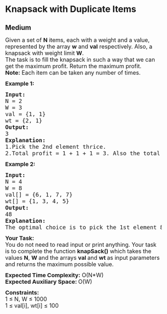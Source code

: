 # Knapsack with Duplicate Items
## Medium
<div class="problems_problem_content__Xm_eO" style="user-select: auto;"><p style="user-select: auto;"><span style="font-size: 18px; user-select: auto;">Given a set of <strong style="user-select: auto;">N</strong> items, each with a weight and a value, represented by the array <strong style="user-select: auto;">w</strong>&nbsp;and&nbsp;<strong style="user-select: auto;">val</strong>&nbsp;respectively.&nbsp;Also, a knapsack with weight limit <strong style="user-select: auto;">W</strong>.<br style="user-select: auto;">The task is to fill the knapsack in such a way that we can get the maximum profit. Return the maximum profit.<br style="user-select: auto;"><strong style="user-select: auto;">Note:</strong> Each item can be taken any number of times.</span></p>
<p style="user-select: auto;"><strong style="user-select: auto;"><span style="font-size: 18px; user-select: auto;">Example 1:</span></strong></p>
<pre style="user-select: auto;"><span style="font-size: 18px; user-select: auto;"><strong style="user-select: auto;">Input:</strong> <br style="user-select: auto;">N = 2<br style="user-select: auto;">W = 3
val = {1, 1}
wt = {2, 1}
<strong style="user-select: auto;">Output:</strong> <br style="user-select: auto;">3
<strong style="user-select: auto;">Explanation:</strong> 
1.Pick the 2nd element thrice.
2.Total profit = 1 + 1 + 1 = 3. Also the total weight = 1 + 1 + 1  = 3 which is &lt;= 3.</span>
</pre>
<p style="user-select: auto;"><strong style="user-select: auto;"><span style="font-size: 18px; user-select: auto;">Example 2:</span></strong></p>
<pre style="user-select: auto;"><span style="font-size: 18px; user-select: auto;"><strong style="user-select: auto;">Input:</strong> <br style="user-select: auto;">N = 4<br style="user-select: auto;">W = 8
val[] = {6, 1, 7, 7}
wt[] = {1, 3, 4, 5}
<strong style="user-select: auto;">Output:</strong> <br style="user-select: auto;">48
<strong style="user-select: auto;">Explanation:</strong> <br style="user-select: auto;">The optimal choice is to pick the 1st element 8 times.</span></pre>
<p style="user-select: auto;"><span style="font-size: 18px; user-select: auto;"><strong style="user-select: auto;">Your Task:</strong><br style="user-select: auto;">You do not need to read input&nbsp;or print anything. Your task is to complete the function <strong style="user-select: auto;">knapSack()</strong> which takes the values <strong style="user-select: auto;">N</strong>, <strong style="user-select: auto;">W </strong>and the arrays <strong style="user-select: auto;">val </strong>and <strong style="user-select: auto;">wt </strong>as input parameters and returns the maximum possible value.</span></p>
<p style="user-select: auto;"><span style="font-size: 18px; user-select: auto;"><strong style="user-select: auto;">Expected Time Complexity:</strong> O(N*W)<br style="user-select: auto;"><strong style="user-select: auto;">Expected Auxiliary Space: </strong>O(W)</span></p>
<p style="user-select: auto;"><span style="font-size: 18px; user-select: auto;"><strong style="user-select: auto;">Constraints:</strong><br style="user-select: auto;">1 ≤ N, W ≤ 1000<br style="user-select: auto;">1 ≤ val[i], wt[i] ≤ 100</span></p></div>